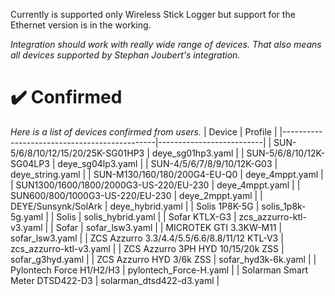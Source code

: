 Currently is supported only Wireless Stick Logger but support for the Ethernet version is in the working.

_Integration should work with really wide range of devices. That also means all devices supported by Stephan Joubert's integration._

# ✔️ Confirmed
_Here is a list of devices confirmed from users._
| Device                                       | Profile                  |
|----------------------------------------------|--------------------------|
| SUN-5/6/8/10/12/15/20/25K-SG01HP3            | deye_sg01hp3.yaml        |
| SUN-5/6/8/10/12K-SG04LP3                     | deye_sg04lp3.yaml        |
| SUN-4/5/6/7/8/9/10/12K-G03                   | deye_string.yaml         |
| SUN-M130/160/180/200G4-EU-Q0                 | deye_4mppt.yaml          |
| SUN1300/1600/1800/2000G3-US-220/EU-230       | deye_4mppt.yaml          |
| SUN600/800/1000G3-US-220/EU-230              | deye_2mppt.yaml          |
| DEYE/Sunsynk/SolArk                          | deye_hybrid.yaml         |
| Solis 1P8K-5G                                | solis_1p8k-5g.yaml       |
| Solis                                        | solis_hybrid.yaml        |
| Sofar KTLX-G3                                | zcs_azzurro-ktl-v3.yaml  |
| Sofar                                        | sofar_lsw3.yaml          |
| MICROTEK GTI 3.3KW-M11                       | sofar_lsw3.yaml          |
| ZCS Azzurro 3.3/4.4/5.5/6.6/8.8/11/12 KTL-V3 | zcs_azzurro-ktl-v3.yaml  |
| ZCS Azzurro 3PH HYD 10/15/20k ZSS            | sofar_g3hyd.yaml         |
| ZCS Azzurro HYD 3/6k ZSS                     | sofar_hyd3k-6k.yaml      |
| Pylontech Force H1/H2/H3                     | pylontech_Force-H.yaml   |
| Solarman Smart Meter DTSD422-D3              | solarman_dtsd422-d3.yaml |